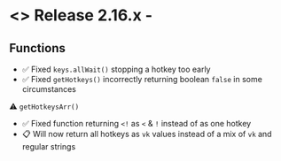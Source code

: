 # <> Release 2.16.x - 

## Functions
- ✅ Fixed `keys.allWait()` stopping a hotkey too early
- ✅ Fixed `getHotkeys()` incorrectly returning boolean `false` in some circumstances

⚠️ `getHotkeysArr()`
- ✅ Fixed function returning `<!` as `<` & `!` instead of as one hotkey
- 📋 Will now return all hotkeys as `vk` values instead of a mix of `vk` and regular strings